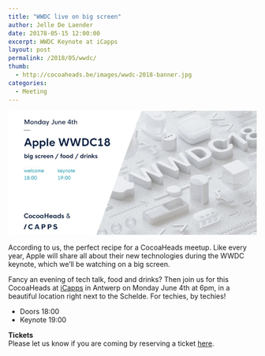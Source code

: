 ```yaml
---
title: "WWDC live on big screen"
author: Jelle De Laender
date: 20178-05-15 12:00:00
excerpt: WWDC Keynote at iCapps
layout: post
permalink: /2018/05/wwdc/
thumb:
  - http://cocoaheads.be/images/wwdc-2018-banner.jpg
categories:
  - Meeting
---
```

![WWDC Banner](/images/wwdc-2018-banner.jpg)

According to us, the perfect recipe for a CocoaHeads meetup. Like every year, Apple will share all about their new technologies during the WWDC keynote, which we’ll be watching on a big screen.  

Fancy an evening of tech talk, food and drinks? Then join us for this CocoaHeads at [iCapps](https://www.icapps.com/) in Antwerp on Monday June 4th at 6pm, in a beautiful location right next to the Schelde. For techies, by techies!

- Doors 18:00
- Keynote 19:00

**Tickets**  
Please let us know if you are coming by reserving a ticket [here](https://www.eventbrite.com/e/wwdc-live-on-big-screen-tickets-46117022255).
